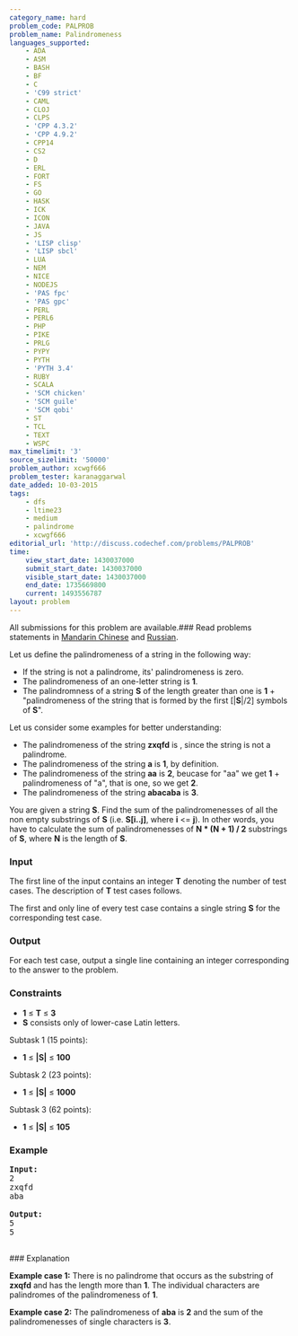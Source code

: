 ```yaml
---
category_name: hard
problem_code: PALPROB
problem_name: Palindromeness
languages_supported:
    - ADA
    - ASM
    - BASH
    - BF
    - C
    - 'C99 strict'
    - CAML
    - CLOJ
    - CLPS
    - 'CPP 4.3.2'
    - 'CPP 4.9.2'
    - CPP14
    - CS2
    - D
    - ERL
    - FORT
    - FS
    - GO
    - HASK
    - ICK
    - ICON
    - JAVA
    - JS
    - 'LISP clisp'
    - 'LISP sbcl'
    - LUA
    - NEM
    - NICE
    - NODEJS
    - 'PAS fpc'
    - 'PAS gpc'
    - PERL
    - PERL6
    - PHP
    - PIKE
    - PRLG
    - PYPY
    - PYTH
    - 'PYTH 3.4'
    - RUBY
    - SCALA
    - 'SCM chicken'
    - 'SCM guile'
    - 'SCM qobi'
    - ST
    - TCL
    - TEXT
    - WSPC
max_timelimit: '3'
source_sizelimit: '50000'
problem_author: xcwgf666
problem_tester: karanaggarwal
date_added: 10-03-2015
tags:
    - dfs
    - ltime23
    - medium
    - palindrome
    - xcwgf666
editorial_url: 'http://discuss.codechef.com/problems/PALPROB'
time:
    view_start_date: 1430037000
    submit_start_date: 1430037000
    visible_start_date: 1430037000
    end_date: 1735669800
    current: 1493556787
layout: problem
---
```

All submissions for this problem are available.###  Read problems statements in [Mandarin Chinese](http://www.codechef.com/download/translated/LTIME23/mandarin/PALPROB.pdf) and [Russian](http://www.codechef.com/download/translated/LTIME23/russian/PALPROB.pdf).

Let us define the palindromeness of a string in the following way:

- If the string is not a palindrome, its' palindromeness is zero.
- The palindromeness of an one-letter string is **1**.
- The palindromness of a string **S** of the length greater than one is **1** + "palindromeness of the string that is formed by the first \[|**S**|/2\] symbols of **S**".

Let us consider some examples for better understanding:

- The palindromeness of the string **zxqfd** is , since the string is not a palindrome.
- The palindromeness of the string **a** is **1**, by definition.
- The palindromeness of the string **aa** is **2**, beucase for "aa" we get **1** + palindromeness of "a", that is one, so we get **2**.
- The palindromeness of the string **abacaba** is **3**.

You are given a string **S**. Find the sum of the palindromenesses of all the non empty substrings of  **S** (i.e. **S\[i..j\]**, where **i** <= **j**). In other words, you have to calculate the sum of palindromenesses of **N \* (N + 1) / 2** substrings of **S**, where **N** is the length of **S**.

### Input

The first line of the input contains an integer **T** denoting the number of test cases. The description of **T** test cases follows.

The first and only line of every test case contains a single string **S** for the corresponding test case.

### Output

For each test case, output a single line containing an integer corresponding to the answer to the problem.

### Constraints

- **1** ≤ **T** ≤ **3**
- **S** consists only of lower-case Latin letters.

Subtask 1 (15 points):

- **1** ≤ **|S|** ≤ **100**

Subtask 2 (23 points):

- **1** ≤ **|S|** ≤ **1000**

Subtask 3 (62 points):

- **1** ≤ **|S|** ≤ **105**

### Example

<pre><b>Input:</b>
2
zxqfd
aba

<b>Output:</b>
5
5

</pre>### Explanation
**Example case 1:** There is no palindrome that occurs as the substring of **zxqfd** and has the length more than **1**. The individual characters are palindromes of the palindromeness of **1**.

**Example case 2:** The palindromeness of **aba** is **2** and the sum of the palindromenesses of single characters is **3**.
